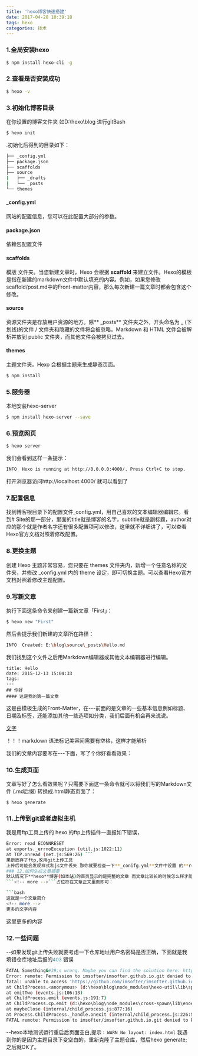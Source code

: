 ```yaml
---
title: 'hexo博客快速搭建'
date: 2017-04-28 10:39:18
tags: hexo
categories: 技术
---
```


### 1.全局安装hexo
```bash
$ npm install hexo-cli -g 
```
### 2.查看是否安装成功
```bash
$ hexo -v
```
### 3.初始化博客目录 
在你设置的博客文件夹 如D:\hexo\blog  进行gitBash
```bash
$ hexo init
```
 .初始化后得到的目录如下：
```bash
├── _config.yml
├── package.json  
├── scaffolds
├── source
|   ├── _drafts
|   └── _posts
└── themes
```
<!-- more -->
#### _config.yml
网站的配置信息，您可以在此配置大部分的参数。
#### package.json
依赖包配置文件
#### scaffolds
模版 文件夹。当您新建文章时，Hexo 会根据 **scaffold** 来建立文件。Hexo的模板是指在新建的markdown文件中默认填充的内容。例如，如果您修改scaffold/post.md中的Front-matter内容，那么每次新建一篇文章时都会包含这个修改。
#### source
资源文件夹是存放用户资源的地方。除** _posts** 文件夹之外，开头命名为 _ (下划线)的文件 / 文件夹和隐藏的文件将会被忽略。Markdown 和 HTML 文件会被解析并放到 public 文件夹，而其他文件会被拷贝过去。
#### themes
主题文件夹。Hexo 会根据主题来生成静态页面。
```bash
$ npm install
```
### 5.服务器
本地安装hexo-server
```bash
$ npm install hexo-server --save
```
### 6.预览网页
```bash
$ hexo server
```
我们会看到这样一条提示：
```bash
INFO  Hexo is running at http://0.0.0.0:4000/. Press Ctrl+C to stop.
```
打开浏览器访问http://localhost:4000/ 就可以看到了
### 7.配置信息
找到博客根目录下的配置文件_config.yml，用自己喜欢的文本编辑器编辑它。看到# Site的那一部分，里面的title就是博客的名字，subtitle就是副标题，author对应的那个就是作者名字还有很多配置项可以修改，这里就不详细讲了，可以查看Hexo官方文档对照着修改配置。
### 8.更换主题
 创建 Hexo 主题非常容易，您只要在 themes 文件夹内，新增一个任意名称的文件夹，并修改 _config.yml 内的 theme 设定，即可切换主题。可以查看Hexo官方文档对照着修改主题配置。
### 9.写新文章
执行下面这条命令来创建一篇新文章「First」：

```bash
$ hexo new "First"
```
然后会提示我们新建的文章所在路径：
```bash
INFO  Created: E:\blog\source\_posts\Hello.md
```
我们找到这个文件之后用Markdown编辑器或其他文本编辑器进行编辑。
```
title: Hello
date: 2015-12-13 15:04:33
tags:
---
## 你好
#### 这是我的第一篇文章
```
这是由模板生成的Front-Matter，在---前面的是文章的一些基本信息例如标题、日期及标签，还能添加其他一些选项如分类，我们后面有机会再来说说。

<u>文字</u>

！！！markdown 语法标记美容间需要有空格，这样才能解析

我们的文章内容要写在---下面，写了个你好看看效果：

### 10.生成页面
文章写好了怎么看效果呢？只需要下面这一条命令就可以将我们写的Markdown文件 (.md后缀) 转换成.html静态页面了：
```
$ hexo generate
```	
### 11.上传到git或者虚拟主机
我是用ftp工具上传的 hexo 的ftp上传插件一直报如下错误，
``` bash
Error: read ECONNRESET
at exports._errnoException (util.js:1022:11)
at TCP.onread (net.js:569:26) ```
果断放弃了ftp,改用git上传工具
上传后可能会发现样式和js文件丢失 那你就要检查一下**_conifg.yml**文件中设置 的**root**路径是否和虚拟主机的文件路径是否吻合
### 12.如何生成文章摘要
默认情况下**hexo**博客(如本站)的首页显示的是完整的文章 而文章比较长的时候怎么样才能只显示个摘要只要加入一个
```<!-- more -->```占位符在文章正文里面即可：

```bash
这就是一个文章简介
<!-- more -->
更多的文字内容
```
 
这里更多的内容
### 12.一些问题
--如果发现git上传失败就要考虑一下仓库地址用户名密码是否正确，下面就是我填错仓库地址后报的<font color="#4590a3" size = "2px">403</font> 错误

```bash
FATAL Something&#39;s wrong. Maybe you can find the solution here: http://hexo.io/docs/troubleshooting.html
Error: remote: Permission to imsofter/imsofter.github.io.git denied to king-one.
fatal: unable to access 'https://github.com/imsofter/imsofter.github.io.git/': The requested URL returned error: 403
at ChildProcess.<anonymous> (d:\hexo\blog\node_modules\hexo-util\lib\spawn.js:37:17)
at emitTwo (events.js:106:13)
at ChildProcess.emit (events.js:191:7)
at ChildProcess.cp.emit (d:\hexo\blog\node_modules\cross-spawn\lib\enoent.js:40:29)
at maybeClose (internal/child_process.js:877:16)
at Process.ChildProcess._handle.onexit (internal/child_process.js:226:5)
FATAL remote: Permission to imsofter/imsofter.github.io.git denied to king-one.
```
--hexo本地测试运行重启后页面空白,提示 :``` WARN No layout: index.html```
我遇到你的是因为主题目录下变空白的，重新克隆了主题仓库，然后hexo generate; 之后就OK了。


